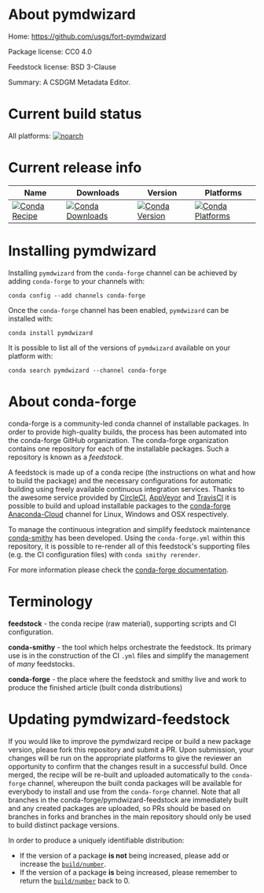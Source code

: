 About pymdwizard
================

Home: https://github.com/usgs/fort-pymdwizard

Package license: CC0 4.0

Feedstock license: BSD 3-Clause

Summary: A CSDGM Metadata Editor.



Current build status
====================

All platforms:
[![noarch](https://img.shields.io/circleci/project/github/conda-forge/pymdwizard-feedstock/master.svg?label=noarch)](https://circleci.com/gh/conda-forge/pymdwizard-feedstock)

Current release info
====================

| Name | Downloads | Version | Platforms |
| --- | --- | --- | --- |
| [![Conda Recipe](https://img.shields.io/badge/recipe-pymdwizard-green.svg)](https://anaconda.org/conda-forge/pymdwizard) | [![Conda Downloads](https://img.shields.io/conda/dn/conda-forge/pymdwizard.svg)](https://anaconda.org/conda-forge/pymdwizard) | [![Conda Version](https://img.shields.io/conda/vn/conda-forge/pymdwizard.svg)](https://anaconda.org/conda-forge/pymdwizard) | [![Conda Platforms](https://img.shields.io/conda/pn/conda-forge/pymdwizard.svg)](https://anaconda.org/conda-forge/pymdwizard) |

Installing pymdwizard
=====================

Installing `pymdwizard` from the `conda-forge` channel can be achieved by adding `conda-forge` to your channels with:

```
conda config --add channels conda-forge
```

Once the `conda-forge` channel has been enabled, `pymdwizard` can be installed with:

```
conda install pymdwizard
```

It is possible to list all of the versions of `pymdwizard` available on your platform with:

```
conda search pymdwizard --channel conda-forge
```


About conda-forge
=================

conda-forge is a community-led conda channel of installable packages.
In order to provide high-quality builds, the process has been automated into the
conda-forge GitHub organization. The conda-forge organization contains one repository
for each of the installable packages. Such a repository is known as a *feedstock*.

A feedstock is made up of a conda recipe (the instructions on what and how to build
the package) and the necessary configurations for automatic building using freely
available continuous integration services. Thanks to the awesome service provided by
[CircleCI](https://circleci.com/), [AppVeyor](http://www.appveyor.com/)
and [TravisCI](https://travis-ci.org/) it is possible to build and upload installable
packages to the [conda-forge](https://anaconda.org/conda-forge)
[Anaconda-Cloud](http://docs.anaconda.org/) channel for Linux, Windows and OSX respectively.

To manage the continuous integration and simplify feedstock maintenance
[conda-smithy](http://github.com/conda-forge/conda-smithy) has been developed.
Using the ``conda-forge.yml`` within this repository, it is possible to re-render all of
this feedstock's supporting files (e.g. the CI configuration files) with ``conda smithy rerender``.

For more information please check the [conda-forge documentation](https://conda-forge.org/docs/).

Terminology
===========

**feedstock** - the conda recipe (raw material), supporting scripts and CI configuration.

**conda-smithy** - the tool which helps orchestrate the feedstock.
                   Its primary use is in the construction of the CI ``.yml`` files
                   and simplify the management of *many* feedstocks.

**conda-forge** - the place where the feedstock and smithy live and work to
                  produce the finished article (built conda distributions)


Updating pymdwizard-feedstock
=============================

If you would like to improve the pymdwizard recipe or build a new
package version, please fork this repository and submit a PR. Upon submission,
your changes will be run on the appropriate platforms to give the reviewer an
opportunity to confirm that the changes result in a successful build. Once
merged, the recipe will be re-built and uploaded automatically to the
`conda-forge` channel, whereupon the built conda packages will be available for
everybody to install and use from the `conda-forge` channel.
Note that all branches in the conda-forge/pymdwizard-feedstock are
immediately built and any created packages are uploaded, so PRs should be based
on branches in forks and branches in the main repository should only be used to
build distinct package versions.

In order to produce a uniquely identifiable distribution:
 * If the version of a package **is not** being increased, please add or increase
   the [``build/number``](http://conda.pydata.org/docs/building/meta-yaml.html#build-number-and-string).
 * If the version of a package **is** being increased, please remember to return
   the [``build/number``](http://conda.pydata.org/docs/building/meta-yaml.html#build-number-and-string)
   back to 0.